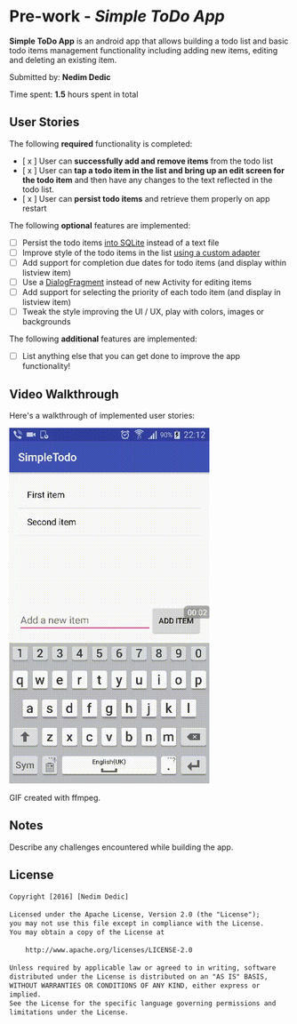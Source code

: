 # Pre-work - *Simple ToDo App*

**Simple ToDo App** is an android app that allows building a todo list and basic todo items management functionality including adding new items, editing and deleting an existing item.

Submitted by: **Nedim Dedic**

Time spent: **1.5** hours spent in total

## User Stories

The following **required** functionality is completed:

* [ x ] User can **successfully add and remove items** from the todo list
* [ x ] User can **tap a todo item in the list and bring up an edit screen for the todo item** and then have any changes to the text reflected in the todo list.
* [ x ] User can **persist todo items** and retrieve them properly on app restart

The following **optional** features are implemented:

* [ ] Persist the todo items [into SQLite](http://guides.codepath.com/android/Persisting-Data-to-the-Device#sqlite) instead of a text file
* [ ] Improve style of the todo items in the list [using a custom adapter](http://guides.codepath.com/android/Using-an-ArrayAdapter-with-ListView)
* [ ] Add support for completion due dates for todo items (and display within listview item)
* [ ] Use a [DialogFragment](http://guides.codepath.com/android/Using-DialogFragment) instead of new Activity for editing items
* [ ] Add support for selecting the priority of each todo item (and display in listview item)
* [ ] Tweak the style improving the UI / UX, play with colors, images or backgrounds

The following **additional** features are implemented:

* [ ] List anything else that you can get done to improve the app functionality!

## Video Walkthrough 

Here's a walkthrough of implemented user stories:

<img src='demos/nedimdedic-demo01-22092016.gif' title='Video Walkthrough' width='' alt='Video Walkthrough' />

GIF created with ffmpeg.

## Notes

Describe any challenges encountered while building the app.

## License

    Copyright [2016] [Nedim Dedic]

    Licensed under the Apache License, Version 2.0 (the "License");
    you may not use this file except in compliance with the License.
    You may obtain a copy of the License at

        http://www.apache.org/licenses/LICENSE-2.0

    Unless required by applicable law or agreed to in writing, software
    distributed under the License is distributed on an "AS IS" BASIS,
    WITHOUT WARRANTIES OR CONDITIONS OF ANY KIND, either express or implied.
    See the License for the specific language governing permissions and
    limitations under the License.

